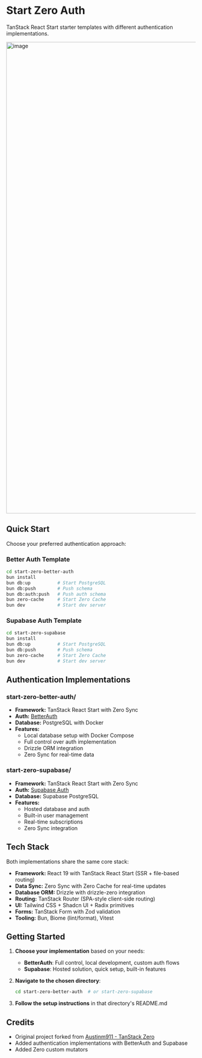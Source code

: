 # Start Zero Auth

TanStack React Start starter templates with different authentication implementations.

<img width="1255" alt="image" src="https://github.com/user-attachments/assets/c3033d7c-fdc9-491f-af75-3cb8273105fa" />


## Quick Start

Choose your preferred authentication approach:

### Better Auth Template

```bash
cd start-zero-better-auth
bun install
bun db:up          # Start PostgreSQL
bun db:push        # Push schema
bun db:auth:push   # Push auth schema
bun zero-cache     # Start Zero Cache
bun dev            # Start dev server
```

### Supabase Auth Template

```bash
cd start-zero-supabase
bun install
bun db:up          # Start PostgreSQL
bun db:push        # Push schema
bun zero-cache     # Start Zero Cache
bun dev            # Start dev server
```

## Authentication Implementations

### start-zero-better-auth/

- **Framework:** TanStack React Start with Zero Sync
- **Auth:** [BetterAuth](https://www.better-auth.com/)
- **Database:** PostgreSQL with Docker
- **Features:**
  - Local database setup with Docker Compose
  - Full control over auth implementation
  - Drizzle ORM integration
  - Zero Sync for real-time data

### start-zero-supabase/

- **Framework:** TanStack React Start with Zero Sync
- **Auth:** [Supabase Auth](https://supabase.com/auth)
- **Database:** Supabase PostgreSQL
- **Features:**
  - Hosted database and auth
  - Built-in user management
  - Real-time subscriptions
  - Zero Sync integration

## Tech Stack

Both implementations share the same core stack:

- **Framework:** React 19 with TanStack React Start (SSR + file-based routing)
- **Data Sync:** Zero Sync with Zero Cache for real-time updates
- **Database ORM:** Drizzle with drizzle-zero integration
- **Routing:** TanStack Router (SPA-style client-side routing)
- **UI:** Tailwind CSS + Shadcn UI + Radix primitives
- **Forms:** TanStack Form with Zod validation
- **Tooling:** Bun, Biome (lint/format), Vitest

## Getting Started

1. **Choose your implementation** based on your needs:

   - **BetterAuth**: Full control, local development, custom auth flows
   - **Supabase**: Hosted solution, quick setup, built-in features

2. **Navigate to the chosen directory**:

   ```bash
   cd start-zero-better-auth  # or start-zero-supabase
   ```

3. **Follow the setup instructions** in that directory's README.md

## Credits

- Original project forked from [Austinm911 - TanStack Zero](https://github.com/austinm911/tanstack-zero)
- Added authentication implementations with BetterAuth and Supabase
- Added Zero custom mutators
